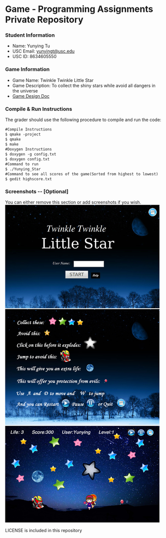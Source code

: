 # Game - Programming Assignments Private Repository
### Student Information
  + Name: Yunying Tu
  + USC Email: yunyingt@usc.edu
  + USC ID: 8634605550

### Game Information
  + Game Name: Twinkle Twinkle Little Star
  + Game Description: To collect the shiny stars while avoid all dangers in the universe
  + [Game Design Doc](GameDesignDoc.md)


### Compile & Run Instructions
The grader should use the following procedure to compile and run the code:
```shell
#Compile Instructions
$ qmake -project
$ qmake
$ make
#Doxygen Instructions
$ doxygen -g config.txt
$ doxygen config.txt
#Command to run
$ ./Yunying_Star
#Command to see all scores of the game(Sorted from highest to lowest)
$ gedit highscore.txt
```

### Screenshots -- [Optional]
You can either remove this section or add screenshots if you wish.
![Screen Shot](myGame.jpg "ScreenShow")

LICENSE is included in this repository
